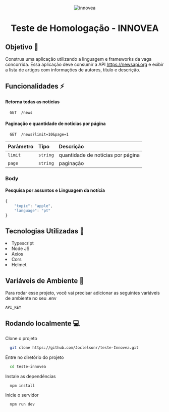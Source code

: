 <div align="center">

![innovea](https://user-images.githubusercontent.com/104178622/199556722-8af96477-1eb1-4bb6-a538-2d60f5727539.png)

# Teste de Homologação - INNOVEA
</div>

## Objetivo 🎯

Construa uma aplicação utilizando a linguagem e frameworks da vaga concorrida. Essa aplicação deve consumir a API <a>https://newsapi.org</a> e exibir a lista de artigos com informações de autores, título e descrição.

## Funcionalidades ⚡️


#### Retorna todas as notícias
```http
  GET  /news
```

#### Paginação e quantidade de notícias por página

```http
  GET  /news?limit=10&page=1
```
| Parâmetro   | Tipo       | Descrição                                   |
| :---------- | :--------- | :------------------------------------------ |
| `limit`     |  `string`  |       quantidade de notícias por página     |
| `page`      |  `string`  |                   paginação                 |

###  Body

#### Pesquisa por assuntos e Linguagem da notícia

```javascript
{
    "topic": "apple",
    "language": "pt"
}
```

## Tecnologias Utilizadas 🔨

<li>Typescript</li>
<li>Node JS</li>
<li>Axios</li>
<li>Cors</li>
<li>Helmet</li>


## Variáveis de Ambiente 🛅

Para rodar esse projeto, você vai precisar adicionar as seguintes variáveis de ambiente no seu .env

`API_KEY`


## Rodando localmente 💻

Clone o projeto

```bash
  git clone https://github.com/Joclelsonr/teste-Innovea.git
```

Entre no diretório do projeto

```bash
  cd teste-innovea
```

Instale as dependências

```bash
  npm install
```

Inicie o servidor

```bash
  npm run dev
```
